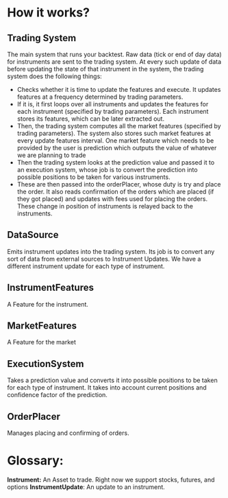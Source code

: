 # **How it works?** #

## Trading System ##
The main system that runs your backtest. Raw data (tick or end of day data) for instruments are sent to the trading system. 
At every such update of data before updating the state of that instrument in the system, the trading system does the following things:  
* Checks whether it is time to update the features and execute. It updates features at a frequency determined by trading parameters.  
* If it is, it first loops over all instruments and updates the features for each instrument (specified by trading parameters). Each instrument stores its features, which can be later extracted out.  
* Then, the trading system computes all the market features (specified by trading parameters). 
The system also stores such market features at every update features interval. 
One market feature which needs to be provided by the user is prediction which outputs the value of whatever we are planning to trade  
* Then the trading system looks at the prediction value and passed it to an execution system, 
whose job is to convert the prediction into possible positions to be taken for various instruments.  
* These are then passed into the orderPlacer, whose duty is try and place the order. 
It also reads confirmation of the orders which are placed (if they got placed) and updates with fees used for placing the orders. 
These change in position of instruments is relayed back to the instruments.  

## DataSource ##
Emits instrument updates into the trading system. Its job is to convert any sort of data from external sources to Instrument Updates. We have a different instrument update for each type of instrument.

## InstrumentFeatures ##
A Feature for the instrument. 

## MarketFeatures ##
A Feature for the market

## ExecutionSystem ##
Takes a prediction value and converts it into possible positions to be taken for each type of instrument. It takes into account current positions and confidence factor of the prediction.

## OrderPlacer ##
Manages placing and confirming of orders.

# **Glossary:** #

**Instrument:** An Asset to trade. Right now we support stocks, futures, and options
**InstrumentUpdate**: An update to an instrument.